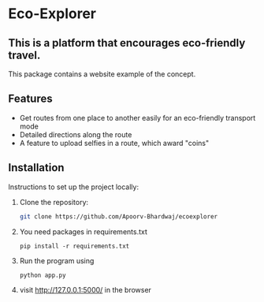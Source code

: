 # Eco-Explorer

## This is a platform that encourages eco-friendly travel.

This package contains a website example of the concept.

## Features

- Get routes from one place to another easily for an eco-friendly transport mode
- Detailed directions along the route
- A feature to upload selfies in a route, which award "coins"


## Installation

Instructions to set up the project locally:

1. Clone the repository:
   ```bash
   git clone https://github.com/Apoorv-Bhardwaj/ecoexplorer
   ```

2. You need packages in requirements.txt
   ```
   pip install -r requirements.txt
   ```

3. Run the program using
   ```bash
   python app.py
   ```

4. visit http://127.0.0.1:5000/ in the browser

   

